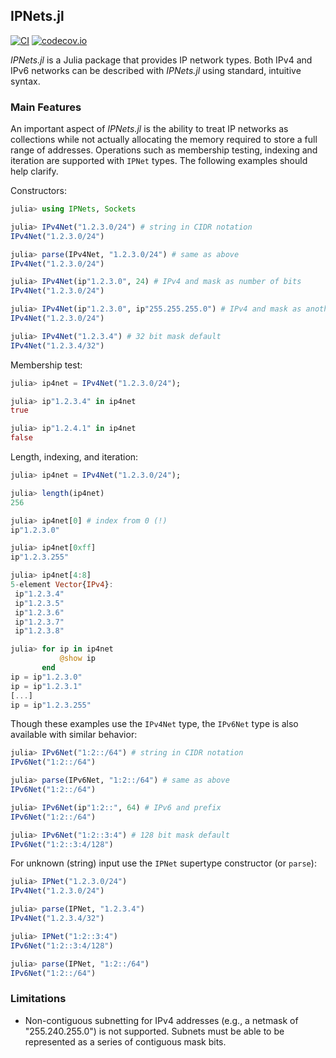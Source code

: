 ## IPNets.jl
[![CI](https://github.com/JuliaWeb/IPNets.jl/actions/workflows/ci.yml/badge.svg?branch=master)](https://github.com/JuliaWeb/IPNets.jl/actions/workflows/ci.yml)
[![codecov.io](http://codecov.io/github/JuliaWeb/IPNets.jl/coverage.svg?branch=master)](http://codecov.io/github/JuliaWeb/IPNets.jl?branch=master)


*IPNets.jl* is a Julia package that provides IP network types. Both IPv4 and IPv6
networks can be described with *IPNets.jl* using standard, intuitive syntax.


### Main Features

An important aspect of *IPNets.jl* is the ability to treat IP networks as
collections while not actually allocating the memory required to store a full
range of addresses. Operations such as membership testing, indexing and iteration
are supported with `IPNet` types. The following examples should
help clarify.

Constructors:
```julia
julia> using IPNets, Sockets

julia> IPv4Net("1.2.3.0/24") # string in CIDR notation
IPv4Net("1.2.3.0/24")

julia> parse(IPv4Net, "1.2.3.0/24") # same as above
IPv4Net("1.2.3.0/24")

julia> IPv4Net(ip"1.2.3.0", 24) # IPv4 and mask as number of bits
IPv4Net("1.2.3.0/24")

julia> IPv4Net(ip"1.2.3.0", ip"255.255.255.0") # IPv4 and mask as another IPv4
IPv4Net("1.2.3.0/24")

julia> IPv4Net("1.2.3.4") # 32 bit mask default
IPv4Net("1.2.3.4/32")
```

Membership test:
```julia
julia> ip4net = IPv4Net("1.2.3.0/24");

julia> ip"1.2.3.4" in ip4net
true

julia> ip"1.2.4.1" in ip4net
false
```

Length, indexing, and iteration:
```julia
julia> ip4net = IPv4Net("1.2.3.0/24");

julia> length(ip4net)
256

julia> ip4net[0] # index from 0 (!)
ip"1.2.3.0"

julia> ip4net[0xff]
ip"1.2.3.255"

julia> ip4net[4:8]
5-element Vector{IPv4}:
 ip"1.2.3.4"
 ip"1.2.3.5"
 ip"1.2.3.6"
 ip"1.2.3.7"
 ip"1.2.3.8"

julia> for ip in ip4net
           @show ip
       end
ip = ip"1.2.3.0"
ip = ip"1.2.3.1"
[...]
ip = ip"1.2.3.255"
```

Though these examples use the `IPv4Net` type, the `IPv6Net` type is also available with similar behavior:
```julia
julia> IPv6Net("1:2::/64") # string in CIDR notation
IPv6Net("1:2::/64")

julia> parse(IPv6Net, "1:2::/64") # same as above
IPv6Net("1:2::/64")

julia> IPv6Net(ip"1:2::", 64) # IPv6 and prefix
IPv6Net("1:2::/64")

julia> IPv6Net("1:2::3:4") # 128 bit mask default
IPv6Net("1:2::3:4/128")
```


For unknown (string) input use the `IPNet` supertype constructor (or `parse`):
```julia
julia> IPNet("1.2.3.0/24")
IPv4Net("1.2.3.0/24")

julia> parse(IPNet, "1.2.3.4")
IPv4Net("1.2.3.4/32")

julia> IPNet("1:2::3:4")
IPv6Net("1:2::3:4/128")

julia> parse(IPNet, "1:2::/64")
IPv6Net("1:2::/64")
```


### Limitations
- Non-contiguous subnetting for IPv4 addresses (e.g., a netmask of "255.240.255.0")
is not supported. Subnets must be able to be represented as a series of contiguous mask bits.
